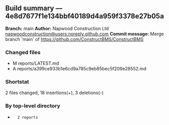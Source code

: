## Build summary — 4e8d7677f1e134bbf40189d4a959f3378e27b05a

**Branch:** main
**Author:** Napwood Construction Ltd <napwoodconstruction@users.noreply.github.com>
**Commit message:** Merge branch 'main' of https://github.com/ConstructBMS/ConstructBMS

### Changed files
 - M	reports/LATEST.md
 - A	reports/a399ce933b1e6cd9a785c9eb85bec5f209e28552.md

### Shortstat
 2 files changed, 18 insertions(+), 3 deletions(-)

### By top-level directory
 -       2 reports
